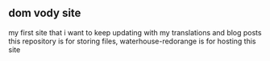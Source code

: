 ## dom vody site
my first site that i want to keep updating with my translations and blog posts
this repository is for storing files, waterhouse-redorange is for hosting this site

